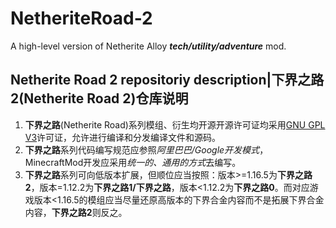 # NetheriteRoad-2
A high-level version of Netherite Alloy ***tech/utility/adventure*** mod.
 
Netherite Road 2 repositoriy description|下界之路2(Netherite Road 2)仓库说明
----
1. **下界之路**(Netherite Road)系列模组、衍生均开源开源许可证均采用[GNU GPL V3](https://github.com/MCPrinciple/NetheriteRoad-2/blob/main/LICENSE)许可证，允许进行编译和分发编译文件和源码。
2. **下界之路**系列代码编写规范应参照*阿里巴巴/Google开发模式*，MinecraftMod开发应采用*统一的、通用的方式*去编写。
3. **下界之路**系列可向低版本扩展，但顺位应当按照：版本>=1.16.5为**下界之路2**，版本=1.12.2为**下界之路1/下界之路**，版本<1.12.2为**下界之路0**。而对应游戏版本<1.16.5的模组应当尽量还原高版本的下界合金内容而不是拓展下界合金内容，**下界之路2**则反之。

